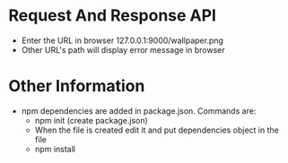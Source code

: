 # Request And Response API

- Enter the URL in browser 127.0.0.1:9000/wallpaper.png
- Other URL's path will display error message in browser  

# Other Information
- npm dependencies are added in package.json. Commands are:
    - npm init (create package.json)
    - When the file is created edit it and put dependencies object in the file
    - npm install
